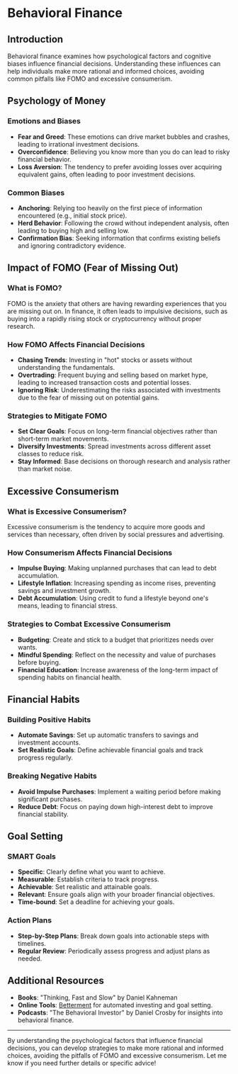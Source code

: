 # Behavioral Finance

## Introduction
Behavioral finance examines how psychological factors and cognitive biases influence financial decisions. Understanding these influences can help individuals make more rational and informed choices, avoiding common pitfalls like FOMO and excessive consumerism.

## Psychology of Money

### Emotions and Biases
- **Fear and Greed**: These emotions can drive market bubbles and crashes, leading to irrational investment decisions.
- **Overconfidence**: Believing you know more than you do can lead to risky financial behavior.
- **Loss Aversion**: The tendency to prefer avoiding losses over acquiring equivalent gains, often leading to poor investment decisions.

### Common Biases
- **Anchoring**: Relying too heavily on the first piece of information encountered (e.g., initial stock price).
- **Herd Behavior**: Following the crowd without independent analysis, often leading to buying high and selling low.
- **Confirmation Bias**: Seeking information that confirms existing beliefs and ignoring contradictory evidence.

## Impact of FOMO (Fear of Missing Out)

### What is FOMO?
FOMO is the anxiety that others are having rewarding experiences that you are missing out on. In finance, it often leads to impulsive decisions, such as buying into a rapidly rising stock or cryptocurrency without proper research.

### How FOMO Affects Financial Decisions
- **Chasing Trends**: Investing in "hot" stocks or assets without understanding the fundamentals.
- **Overtrading**: Frequent buying and selling based on market hype, leading to increased transaction costs and potential losses.
- **Ignoring Risk**: Underestimating the risks associated with investments due to the fear of missing out on potential gains.

### Strategies to Mitigate FOMO
- **Set Clear Goals**: Focus on long-term financial objectives rather than short-term market movements.
- **Diversify Investments**: Spread investments across different asset classes to reduce risk.
- **Stay Informed**: Base decisions on thorough research and analysis rather than market noise.

## Excessive Consumerism

### What is Excessive Consumerism?
Excessive consumerism is the tendency to acquire more goods and services than necessary, often driven by social pressures and advertising.

### How Consumerism Affects Financial Decisions
- **Impulse Buying**: Making unplanned purchases that can lead to debt accumulation.
- **Lifestyle Inflation**: Increasing spending as income rises, preventing savings and investment growth.
- **Debt Accumulation**: Using credit to fund a lifestyle beyond one's means, leading to financial stress.

### Strategies to Combat Excessive Consumerism
- **Budgeting**: Create and stick to a budget that prioritizes needs over wants.
- **Mindful Spending**: Reflect on the necessity and value of purchases before buying.
- **Financial Education**: Increase awareness of the long-term impact of spending habits on financial health.

## Financial Habits

### Building Positive Habits
- **Automate Savings**: Set up automatic transfers to savings and investment accounts.
- **Set Realistic Goals**: Define achievable financial goals and track progress regularly.

### Breaking Negative Habits
- **Avoid Impulse Purchases**: Implement a waiting period before making significant purchases.
- **Reduce Debt**: Focus on paying down high-interest debt to improve financial stability.

## Goal Setting

### SMART Goals
- **Specific**: Clearly define what you want to achieve.
- **Measurable**: Establish criteria to track progress.
- **Achievable**: Set realistic and attainable goals.
- **Relevant**: Ensure goals align with your broader financial objectives.
- **Time-bound**: Set a deadline for achieving your goals.

### Action Plans
- **Step-by-Step Plans**: Break down goals into actionable steps with timelines.
- **Regular Review**: Periodically assess progress and adjust plans as needed.

## Additional Resources
- **Books**: "Thinking, Fast and Slow" by Daniel Kahneman
- **Online Tools**: [Betterment](https://www.betterment.com/) for automated investing and goal setting.
- **Podcasts**: "The Behavioral Investor" by Daniel Crosby for insights into behavioral finance.

---

By understanding the psychological factors that influence financial decisions, you can develop strategies to make more rational and informed choices, avoiding the pitfalls of FOMO and excessive consumerism. Let me know if you need further details or specific advice! 